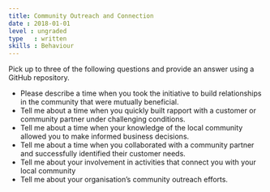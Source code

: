 ```yaml
---
title: Community Outreach and Connection
date : 2018-01-01
level : ungraded
type   : written
skills : Behaviour
---
```

Pick up to three of the following questions and provide an answer using a GitHub repository.

- Please describe a time when you took the initiative to build relationships in the community that were mutually beneficial.
- Tell me about a time when you quickly built rapport with a customer or community partner under challenging conditions.
- Tell me about a time when your knowledge of the local community allowed you to make informed business decisions.
- Tell me about a time when you collaborated with a community partner and successfully identified their customer needs.
- Tell me about your involvement in activities that connect you with your local community
- Tell me about your organisation’s community outreach efforts.
